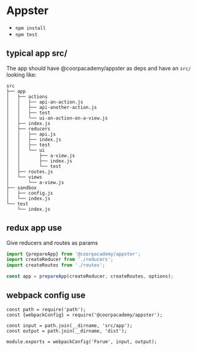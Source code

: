 # Appster

- `npm install`
- `npm test`

## typical app src/

The app should have @coorpacademy/appster as deps and have an `src/` looking like:
```
src
├── app
│   ├── actions
│   │   ├── api-an-action.js
│   │   ├── api-another-action.js
│   │   ├── test
│   │   └── ui-an-action-on-a-view.js
│   ├── index.js
│   ├── reducers
│   │   ├── api.js
│   │   ├── index.js
│   │   ├── test
│   │   └── ui
│   │       ├── a-view.js
│   │       ├── index.js
│   │       └── test
│   ├── routes.js
│   └── views
│       └── a-view.js
├── sandbox
│   ├── config.js
│   └── index.js
└── test
    └── index.js
```


## redux app use

Give reducers and routes as params
```js
import {prepareApp} from '@coorpacademy/appster';
import createReducer from './reducers';
import createRoutes from './routes';

const app = prepareApp(createReducer, createRoutes, options);
```

## webpack config use
```
const path = require('path');
const {webpackConfig} = require('@coorpacademy/appster');

const input = path.join(__dirname, 'src/app');
const output = path.join(__dirname, 'dist');

module.exports = webpackConfig('Forum', input, output);
```
